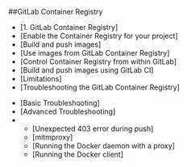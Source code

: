 ##GitLab Container Registry

- [1. GitLab Container Registry]
- [Enable the Container Registry for your project]
- [Build and push images]
- [Use images from GitLab Container Registry]
- [Control Container Registry from within GitLab]
- [Build and push images using GitLab CI]
- [Limitations]
- [Troubleshooting the GitLab Container Registry]
<ul>
<li>[Basic Troubleshooting]</li>
<li>[Advanced Troubleshooting]</li>
<li>
<ul>
<li>[Unexpected 403 error during push]</li>
<li>[mitmproxy]</li>
<li>[Running the Docker daemon with a proxy]</li>
<li>[Running the Docker client]</li>
</ul></li>
</ul>
